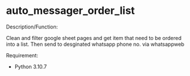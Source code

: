 # auto_messager_order_list

Description/Function:

Clean and filter google sheet pages and get item that need to be ordered into a list. Then send to desginated whatsapp phone no. via whatsappweb


Requirement:

- Python 3.10.7





